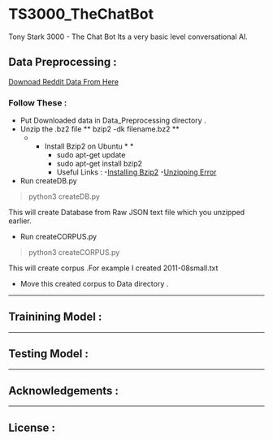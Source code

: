 # TS3000_TheChatBot
Tony Stark 3000 - The Chat Bot Its a very basic level conversational AI.
## Data Preprocessing :
[Downoad Reddit Data From Here](http://files.pushshift.io/reddit/comments/)

### Follow These :
- Put Downloaded data in Data_Preprocessing directory .
- Unzip the .bz2 file  ** bzip2 -dk filename.bz2 **
    * * Install Bzip2 on Ubuntu * *
          - sudo apt-get update
          - sudo apt-get install bzip2
          - Useful Links :
              -[Installing Bzip2](https://www.techwalla.com/articles/how-to-install-bzip2-on-ubuntu)
              -[Unzipping Error](https://superuser.com/questions/480950/how-to-decompress-a-bz2-file)
- Run createDB.py 
> python3 createDB.py 


   This will create Database from Raw JSON text file which you unzipped earlier.
- Run createCORPUS.py
> python3 createCORPUS.py


   This will create corpus .For example I created 2011-08small.txt

- Move this created corpus to Data directory .

___

## Trainining Model :



___

## Testing Model :




___

## Acknowledgements :





___
## License :



